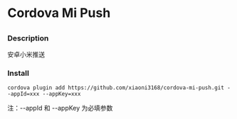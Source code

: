 # Cordova Mi Push

## 

### Description

安卓小米推送

### Install

`cordova plugin add https://github.com/xiaoni3168/cordova-mi-push.git --appId=xxx --appKey=xxx`

注：--appId 和 --appKey 为必填参数